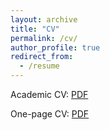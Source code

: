 ```yaml
---
layout: archive
title: "CV"
permalink: /cv/
author_profile: true
redirect_from:
  - /resume
---
```


Academic CV: [PDF](../files/cv.pdf)

One-page CV: [PDF](../files/cv_one_page.pdf)
